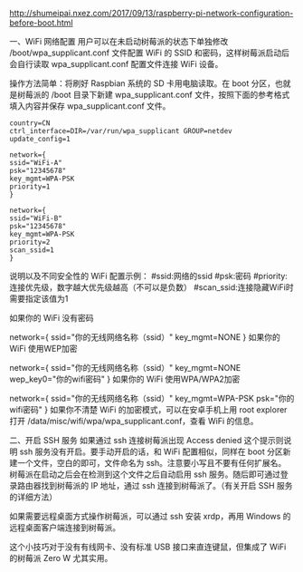 
http://shumeipai.nxez.com/2017/09/13/raspberry-pi-network-configuration-before-boot.html


一、WiFi 网络配置
用户可以在未启动树莓派的状态下单独修改 /boot/wpa_supplicant.conf 文件配置 WiFi 的 SSID 和密码，这样树莓派启动后会自行读取 wpa_supplicant.conf 配置文件连接 WiFi 设备。

操作方法简单：将刷好 Raspbian 系统的 SD 卡用电脑读取。在 boot 分区，也就是树莓派的 /boot 目录下新建 wpa_supplicant.conf 文件，按照下面的参考格式填入内容并保存 wpa_supplicant.conf 文件。

````
country=CN
ctrl_interface=DIR=/var/run/wpa_supplicant GROUP=netdev
update_config=1

network={
ssid="WiFi-A"
psk="12345678"
key_mgmt=WPA-PSK
priority=1
}

network={
ssid="WiFi-B"
psk="12345678"
key_mgmt=WPA-PSK
priority=2
scan_ssid=1
}
`````

说明以及不同安全性的 WiFi 配置示例：
#ssid:网络的ssid
#psk:密码
#priority:连接优先级，数字越大优先级越高（不可以是负数）
#scan_ssid:连接隐藏WiFi时需要指定该值为1

如果你的 WiFi 没有密码

network={
ssid="你的无线网络名称（ssid）"
key_mgmt=NONE
}
如果你的 WiFi 使用WEP加密

network={
ssid="你的无线网络名称（ssid）"
key_mgmt=NONE
wep_key0="你的wifi密码"
}
如果你的 WiFi 使用WPA/WPA2加密

network={
ssid="你的无线网络名称（ssid）"
key_mgmt=WPA-PSK
psk="你的wifi密码"
}
如果你不清楚 WiFi 的加密模式，可以在安卓手机上用 root explorer 打开 /data/misc/wifi/wpa/wpa_supplicant.conf，查看 WiFi 的信息。

二、开启 SSH 服务
如果通过 ssh 连接树莓派出现 Access denied 这个提示则说明 ssh 服务没有开启。要手动开启的话，和 WiFi 配置相似，同样在 boot 分区新建一个文件，空白的即可，文件命名为 ssh。注意要小写且不要有任何扩展名。
树莓派在启动之后会在检测到这个文件之后自动启用 ssh 服务。随后即可通过登录路由器找到树莓派的 IP 地址，通过 ssh 连接到树莓派了。（有关开启 SSH 服务的详细方法）

如果需要远程桌面方式操作树莓派，可以通过 ssh 安装 xrdp，再用 Windows 的远程桌面客户端连接到树莓派。

这个小技巧对于没有有线网卡、没有标准 USB 接口来直连键鼠，但集成了 WiFi 的树莓派 Zero W 尤其实用。